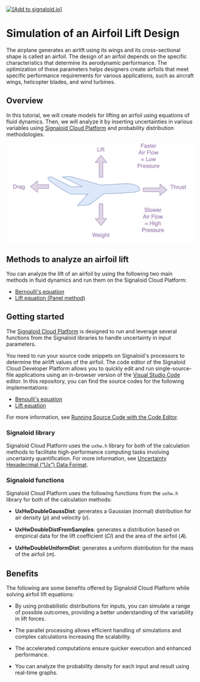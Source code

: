 [<img src="https://assets.signaloid.io/add-to-signaloid-cloud-logo-light-v6.svg#gh-light-mode-only" alt="[Add to signaloid.io]" height="30"/>](https://signaloid.io/repositories?connect=<https://github.com/murtazahussain-1/Airfoil-Lift-Generation-Model>#gh-light-mode-only)

# Simulation of an Airfoil Lift Design

The airplane generates an airlift using its wings and its cross-sectional shape is called an airfoil.
The design of an airfoil depends on the specific characteristics that determine its aerodynamic performance. The optimization of these parameters helps designers create airfoils that meet specific performance requirements for various applications, such as aircraft wings, helicopter blades, and wind turbines.

## Overview

In this tutorial, we will create models for lifting an airfoil using equations of fluid dynamics. Then, we will analyze it by inserting uncertainties in various variables using [Signaloid Cloud Platform](https://docs.signaloid.io/docs/platform/#signaloid-cloud-developer-platform-1) and probability distribution methodologies.

![Airfoil lift for an aeroplane](images/diagram.png)

## Methods to analyze an airfoil lift

You can analyze the lift of an airfoil by using the following two main methods in fluid dynamics and run them on the Signaloid Cloud Platform:

* [Bernoulli's equation](src/Bernoulli/README.md)
* [Lift equation (Panel method)](src/Plane_Method/README.md)

## Getting started

The [Signaloid Cloud Platform](https://signaloid.io/login/?r=signup) is designed to run and leverage several functions from the Signaloid libraries to handle uncertainty in input parameters. 

You need to run your source code snippets on Signaloid's processors to determine the airlift values of the airfoil. The code editor of the Signaloid Cloud Developer Platform allows you to quickly edit and run single-source-file applications using an in-browser version of the [Visual Studio Code](https://vscode.dev/) editor. In this repository, you can find the source codes for the following implementations:

* [Benoulli's equation](src/Bernoulli/src/bernoulli.c)
* [Lift equation](src/Plane_Method/src/plane_method.c)

For more information, see [Running Source Code with the Code Editor](https://docs.signaloid.io/docs/platform/getting-started/code/).

### Signaloid library 

Signaloid Cloud Platform uses the `uxhw.h` library for both of the calculation methods to facilitate high-performance computing tasks involving uncertainty quantification. For more information, see [Uncertainty Hexadecimal (“Ux”) Data Format](https://docs.signaloid.io/docs/hardware-api/ux-data-format/).

### Signaloid functions 

Signaloid Cloud Platform uses the following functions from the `uxhw.h` library for both of the calculation methods:

* **UxHwDoubleGaussDist**: generates a Gaussian (normal) distribution for air density (𝜌) and velocity (𝑣).

* **UxHwDoubleDistFromSamples**: generates a distribution based on empirical data for the lift coefficient (𝐶𝑙) and the area of the airfoil (𝐴).

* **UxHwDoubleUniformDist**: generates a uniform distribution for the mass of the airfoil (𝑚).

## Benefits

The following are some benefits offered by Signaloid Cloud Platform while solving airfoil lift equations:

* By using probabilistic distributions for inputs, you can simulate a range of possible outcomes, providing a better understanding of the variability in lift forces.

* The parallel processing allows efficient handling of simulations and complex calculations increasing the scalability.

* The accelerated computations ensure quicker execution and enhanced performance.

* You can analyze the probability density for each input and result using real-time graphs.